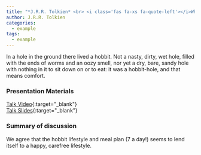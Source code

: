 ```yaml
---
title: "*J.R.R. Tolkien* <br> <i class='fas fa-xs fa-quote-left'></i>What is a hobbit anyway<i class='fas fa-xs fa-quote-right'></i>"
author: J.R.R. Tolkien
categories:
  - example
tags:
  - example
---
```


In a hole in the ground there lived a hobbit. Not a nasty, dirty, wet hole, filled with the ends of worms and an oozy smell, nor yet a dry, bare, sandy hole with nothing in it to sit down on or to eat: it was a hobbit-hole, and that means comfort.


### Presentation Materials
<i class="fas fa-fw fa-video"></i> [Talk Video](https://www.youtube.com/watch?v=s2sVMLr1fDg){:target="_blank"}  
<i class="fas fa-fw fa-file-powerpoint"></i> [Talk Slides](https://www.youtube.com/watch?v=dQw4w9WgXcQ){:target="_blank"}  


### Summary of discussion
We agree that the hobbit lifestyle and meal plan (7 a day!) seems to lend itself to a happy, carefree lifestyle. 